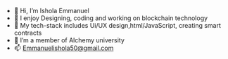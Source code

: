 - 👋 Hi, I’m Ishola Emmanuel 
- 👀 I enjoy Designing, coding and working on blockchain technology
- 🌱 My tech-stack includes Ui/UX design,html/JavaScript, creating smart contracts
- 💞️ I’m a member of Alchemy university
- 📫 Emmanuelishola50@gmail.com

<!---
Liwiskizzy/Liwiskizzy is a ✨ special ✨ repository because its `README.md` (this file) appears on your GitHub profile.
You can click the Preview link to take a look at your changes.
--->
